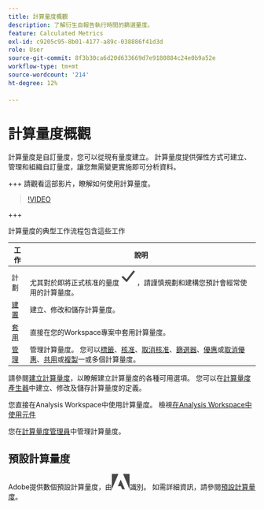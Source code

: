 ```yaml
---
title: 計算量度概觀
description: 了解衍生自報告執行時間的篩選量度。
feature: Calculated Metrics
exl-id: c9205c95-8b01-4177-a89c-038886f41d3d
role: User
source-git-commit: 8f3b30ca6d20d633669d7e9180884c24e0b9a52e
workflow-type: tm+mt
source-wordcount: '214'
ht-degree: 12%

---
```


# 計算量度概觀

計算量度是自訂量度，您可以從現有量度建立。 計算量度提供彈性方式可建立、管理和組織自訂量度，讓您無需變更實施即可分析資料。

+++ 請觀看這部影片，瞭解如何使用計算量度。

>[!VIDEO](https://video.tv.adobe.com/v/31787/?learn=on)

+++

計算量度的典型工作流程包含這些工作

| 工作 | 說明 |
| --- | --- |
| 計劃 | 尤其對於即將正式核准的量度![核取記號](/help/assets/icons/Checkmark.svg)，請謹慎規劃和建構您預計會經常使用的計算量度。 |
| [建置](/help/components/calc-metrics/cm-workflow/cm-build-metrics.md) | 建立、修改和儲存計算量度。 |
| [套用](/help/components/use-components-in-workspace.md) | 直接在您的Workspace專案中套用計算量度。 |
| [管理](/help/components/calc-metrics/cm-workflow/cm-manager.md) | 管理計算量度。 您可以[標籤](/help/components/calc-metrics/cm-workflow/cm-tagging.md)、[核准](/help/components/calc-metrics/cm-workflow/cm-approving.md)、[取消核准](/help/components/calc-metrics/cm-workflow/cm-approving.md)、[篩選器](/help/components/calc-metrics/cm-workflow/cm-filter.md)、[優惠](/help/components/calc-metrics/cm-workflow/cm-favorite.md)或[取消優惠](/help/components/calc-metrics/cm-workflow/cm-favorite.md)、[共用](/help/components/calc-metrics/cm-workflow/cm-sharing.md)或[複製](/help/components/calc-metrics/cm-workflow/cm-copy.md)一或多個計算量度。 |

請參閱[建立計算量度](/help/components/calc-metrics/cm-workflow/cm-workflow.md)，以瞭解建立計算量度的各種可用選項。 您可以在[計算量度產生器](cm-workflow/cm-build-metrics.md)中建立、修改及儲存計算量度的定義。

您直接在Analysis Workspace中使用計算量度。 檢視[在Analysis Workspace中使用元件](/help/components/use-components-in-workspace.md)

您在[計算量度管理員](cm-workflow/cm-manager.md)中管理計算量度。

## 預設計算量度

Adobe提供數個預設計算量度，由![AdobeLogoSmall](/help/assets/icons/AdobeLogoSmall.svg)識別。 如需詳細資訊，請參閱[預設計算量度](/help/components/calc-metrics/default-calcmetrics.md)。
